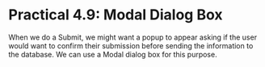 # Practical 4.9: Modal Dialog Box

When we do a Submit, we might want a popup to appear asking if the user would want to confirm their submission before sending the information to the database. We can use a Modal dialog box for this purpose.

